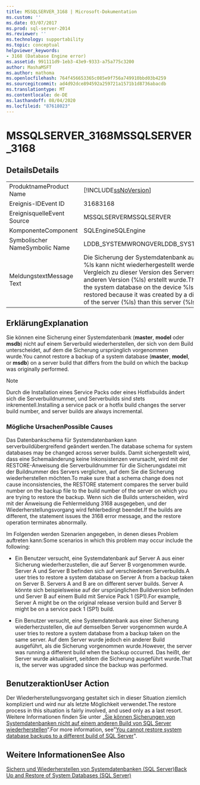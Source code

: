 ```yaml
---
title: MSSQLSERVER_3168 | Microsoft-Dokumentation
ms.custom: ''
ms.date: 03/07/2017
ms.prod: sql-server-2014
ms.reviewer: ''
ms.technology: supportability
ms.topic: conceptual
helpviewer_keywords:
- 3168 (Database Engine error)
ms.assetid: 991111d9-1eb3-43e9-9333-a75a775c3200
author: MashaMSFT
ms.author: mathoma
ms.openlocfilehash: 764f456653365c085e9f756a749910bbd03b4259
ms.sourcegitcommit: ad4d92dce894592a259721a1571b1d8736abacdb
ms.translationtype: MT
ms.contentlocale: de-DE
ms.lasthandoff: 08/04/2020
ms.locfileid: "87618023"
---
```

# <a name="mssqlserver_3168"></a><span data-ttu-id="f387e-102">MSSQLSERVER_3168</span><span class="sxs-lookup"><span data-stu-id="f387e-102">MSSQLSERVER_3168</span></span>
    
## <a name="details"></a><span data-ttu-id="f387e-103">Details</span><span class="sxs-lookup"><span data-stu-id="f387e-103">Details</span></span>  
  
|||  
|-|-|  
|<span data-ttu-id="f387e-104">Produktname</span><span class="sxs-lookup"><span data-stu-id="f387e-104">Product Name</span></span>|[!INCLUDE[ssNoVersion](../../includes/ssnoversion-md.md)]|  
|<span data-ttu-id="f387e-105">Ereignis-ID</span><span class="sxs-lookup"><span data-stu-id="f387e-105">Event ID</span></span>|<span data-ttu-id="f387e-106">3168</span><span class="sxs-lookup"><span data-stu-id="f387e-106">3168</span></span>|  
|<span data-ttu-id="f387e-107">Ereignisquelle</span><span class="sxs-lookup"><span data-stu-id="f387e-107">Event Source</span></span>|<span data-ttu-id="f387e-108">MSSQLSERVER</span><span class="sxs-lookup"><span data-stu-id="f387e-108">MSSQLSERVER</span></span>|  
|<span data-ttu-id="f387e-109">Komponente</span><span class="sxs-lookup"><span data-stu-id="f387e-109">Component</span></span>|<span data-ttu-id="f387e-110">SQLEngine</span><span class="sxs-lookup"><span data-stu-id="f387e-110">SQLEngine</span></span>|  
|<span data-ttu-id="f387e-111">Symbolischer Name</span><span class="sxs-lookup"><span data-stu-id="f387e-111">Symbolic Name</span></span>|<span data-ttu-id="f387e-112">LDDB_SYSTEMWRONGVER</span><span class="sxs-lookup"><span data-stu-id="f387e-112">LDDB_SYSTEMWRONGVER</span></span>|  
|<span data-ttu-id="f387e-113">Meldungstext</span><span class="sxs-lookup"><span data-stu-id="f387e-113">Message Text</span></span>|<span data-ttu-id="f387e-114">Die Sicherung der Systemdatenbank auf dem Medium %ls kann nicht wiederhergestellt werden, da sie im Vergleich zu dieser Version des Servers (%ls) mit einer anderen Version (%ls) erstellt wurde.</span><span class="sxs-lookup"><span data-stu-id="f387e-114">The backup of the system database on the device %ls cannot be restored because it was created by a different version of the server (%ls) than this server (%ls).</span></span>|  
  
## <a name="explanation"></a><span data-ttu-id="f387e-115">Erklärung</span><span class="sxs-lookup"><span data-stu-id="f387e-115">Explanation</span></span>  
 <span data-ttu-id="f387e-116">Sie können eine Sicherung einer Systemdatenbank (**master**, **model** oder **msdb**) nicht auf einem Serverbuild wiederherstellen, der sich von dem Build unterscheidet, auf dem die Sicherung ursprünglich vorgenommen wurde.</span><span class="sxs-lookup"><span data-stu-id="f387e-116">You cannot restore a backup of a system database (**master**, **model**, or **msdb**) on a server build that differs from the build on which the backup was originally performed.</span></span>  
  
> [!NOTE]  
>  <span data-ttu-id="f387e-117">Durch die Installation eines Service Packs oder eines Hotfixbuilds ändert sich die Serverbuildnummer, und Serverbuilds sind stets inkrementell.</span><span class="sxs-lookup"><span data-stu-id="f387e-117">Installing a service pack or a hotfix build changes the server build number, and server builds are always incremental.</span></span>  
  
### <a name="possible-causes"></a><span data-ttu-id="f387e-118">Mögliche Ursachen</span><span class="sxs-lookup"><span data-stu-id="f387e-118">Possible Causes</span></span>  
 <span data-ttu-id="f387e-119">Das Datenbankschema für Systemdatenbanken kann serverbuildübergreifend geändert werden.</span><span class="sxs-lookup"><span data-stu-id="f387e-119">The database schema for system databases may be changed across server builds.</span></span> <span data-ttu-id="f387e-120">Damit sichergestellt wird, dass eine Schemaänderung keine Inkonsistenzen verursacht, wird mit der RESTORE-Anweisung die Serverbuildnummer für die Sicherungsdatei mit der Buildnummer des Servers verglichen, auf dem Sie die Sicherung wiederherstellen möchten.</span><span class="sxs-lookup"><span data-stu-id="f387e-120">To make sure that a schema change does not cause inconsistencies, the RESTORE statement compares the server build number on the backup file to the build number of the server on which you are trying to restore the backup.</span></span> <span data-ttu-id="f387e-121">Wenn sich die Builds unterscheiden, wird mit der Anweisung die Fehlermeldung 3168 ausgegeben, und der Wiederherstellungsvorgang wird fehlerbedingt beendet.</span><span class="sxs-lookup"><span data-stu-id="f387e-121">If the builds are different, the statement issues the 3168 error message, and the restore operation terminates abnormally.</span></span>  
  
 <span data-ttu-id="f387e-122">Im Folgenden werden Szenarien angegeben, in denen dieses Problem auftreten kann:</span><span class="sxs-lookup"><span data-stu-id="f387e-122">Some scenarios in which this problem may occur include the following:</span></span>  
  
-   <span data-ttu-id="f387e-123">Ein Benutzer versucht, eine Systemdatenbank auf Server A aus einer Sicherung wiederherzustellen, die auf Server B vorgenommen wurde. Server A und Server B befinden sich auf verschiedenen Serverbuilds.</span><span class="sxs-lookup"><span data-stu-id="f387e-123">A user tries to restore a system database on Server A from a backup taken on Server B. Servers A and B are on different server builds.</span></span> <span data-ttu-id="f387e-124">Server A könnte sich beispielsweise auf der ursprünglichen Buildversion befinden und Server B auf einem Build mit Service Pack 1 (SP1).</span><span class="sxs-lookup"><span data-stu-id="f387e-124">For example, Server A might be on the original release version build and Server B might be on a service pack 1 (SP1) build.</span></span>  
  
-   <span data-ttu-id="f387e-125">Ein Benutzer versucht, eine Systemdatenbank aus einer Sicherung wiederherzustellen, die auf demselben Server vorgenommen wurde.</span><span class="sxs-lookup"><span data-stu-id="f387e-125">A user tries to restore a system database from a backup taken on the same server.</span></span> <span data-ttu-id="f387e-126">Auf dem Server wurde jedoch ein anderer Build ausgeführt, als die Sicherung vorgenommen wurde.</span><span class="sxs-lookup"><span data-stu-id="f387e-126">However, the server was running a different build when the backup occurred.</span></span> <span data-ttu-id="f387e-127">Das heißt, der Server wurde aktualisiert, seitdem die Sicherung ausgeführt wurde.</span><span class="sxs-lookup"><span data-stu-id="f387e-127">That is, the server was upgraded since the backup was performed.</span></span>  
  
## <a name="user-action"></a><span data-ttu-id="f387e-128">Benutzeraktion</span><span class="sxs-lookup"><span data-stu-id="f387e-128">User Action</span></span>  
 <span data-ttu-id="f387e-129">Der Wiederherstellungsvorgang gestaltet sich in dieser Situation ziemlich kompliziert und wird nur als letzte Möglichkeit verwendet.</span><span class="sxs-lookup"><span data-stu-id="f387e-129">The restore process in this situation is fairly involved, and used only as a last resort.</span></span> <span data-ttu-id="f387e-130">Weitere Informationen finden Sie unter „[Sie können Sicherungen von Systemdatenbanken nicht auf einem anderen Build von SQL Server wiederherstellen](https://support.microsoft.com/kb/264474)“.</span><span class="sxs-lookup"><span data-stu-id="f387e-130">For more information, see"[You cannot restore system database backups to a different build of SQL Server](https://support.microsoft.com/kb/264474)".</span></span>  
  
## <a name="see-also"></a><span data-ttu-id="f387e-131">Weitere Informationen</span><span class="sxs-lookup"><span data-stu-id="f387e-131">See Also</span></span>  
 [<span data-ttu-id="f387e-132">Sichern und Wiederherstellen von Systemdatenbanken &#40;SQL Server&#41;</span><span class="sxs-lookup"><span data-stu-id="f387e-132">Back Up and Restore of System Databases &#40;SQL Server&#41;</span></span>](../backup-restore/back-up-and-restore-of-system-databases-sql-server.md)  
  
  
